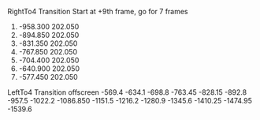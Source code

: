 RightTo4 Transition
Start at +9th frame, go for 7 frames
1. -958.300  202.050
2. -894.850  202.050
3. -831.350  202.050
4. -767.850  202.050
5. -704.400  202.050
6. -640.900  202.050
7. -577.450  202.050

LeftTo4 Transition offscreen
-569.4
-634.1
-698.8
-763.45
-828.15
-892.8
-957.5
-1022.2
-1086.850
-1151.5
-1216.2
-1280.9
-1345.6
-1410.25
-1474.95
-1539.6
